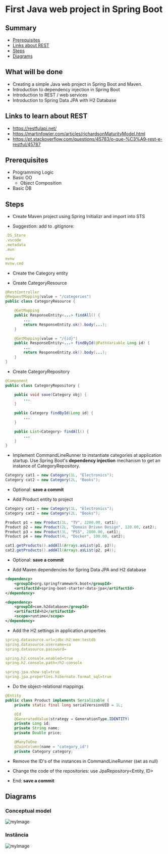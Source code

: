 # First Java web project in Spring Boot

## Summary

- [Prerequisites](#Prerequisites)
- [Links about REST](#Links-sobre-REST)
- [Steps](#Passos)
- [Diagrams](#Diagramas)

## What will be done

- Creating a simple Java web project in Spring Boot and Maven.
- Introduction to dependency injection in Spring Boot
- Introduction to REST / web services
- Introduction to Spring Data JPA with H2 Database

## Links to learn about REST

- https://restfulapi.net/
- https://martinfowler.com/articles/richardsonMaturityModel.html
- https://pt.stackoverflow.com/questions/45783/o-que-%C3%A9-rest-e-restful/45787

## Prerequisites

- Programming Logic
- Basic OO
  - Object Composition
- Basic DB

## Steps

- Create Maven project using Spring Initializr and import into STS

- Suggestion: add to .gitignore:

```yml
.DS_Store
.vscode
.metadata
.mvn

mvnw
mvnw.cmd
```

- Create the Category entity

- Create CategoryResource

```java
@RestController
@RequestMapping(value = "/categories")
public class CategoryResource {

	@GetMapping
	public ResponseEntity<...> findAll() {
		...
		return ResponseEntity.ok().body(...);
	}

	@GetMapping(value = "/{id}")
	public ResponseEntity<...> findById(@PathVariable Long id) {
		...
		return ResponseEntity.ok().body(...);
	}
}
```

- Create CategoryRepository

```java
@Component
public class CategoryRepository {

	public void save(Category obj) {
		...
	}

	public Category findById(Long id) {
		...
	}

	public List<Category> findAll() {
		...
	}
}
```

- Implement CommandLineRunner to instantiate categories at application startup. Use Spring Boot's **dependency injection** mechanism to get an instance of CategoryRepository.

```java
Category cat1 = new Category(1L, "Electronics");
Category cat2 = new Category(2L, "Books");
```

- Optional: **save a commit**

- Add Product entity to project

```java
Category cat1 = new Category(1L, "Electronics");
Category cat2 = new Category(2L, "Books");

Product p1 = new Product(1L, "TV", 2200.00, cat1);
Product p2 = new Product(2L, "Domain Driven Design", 120.00, cat2);
Product p3 = new Product(3L, "PS5", 2800.00, cat1);
Product p4 = new Product(4L, "Docker", 100.00, cat2);

cat1.getProducts().addAll(Arrays.asList(p1, p3));
cat2.getProducts().addAll(Arrays.asList(p2, p4));
```

- Optional: **save a commit**

- Add Maven dependencies for Spring Data JPA and H2 database

```xml
<dependency>
	<groupId>org.springframework.boot</groupId>
	<artifactId>spring-boot-starter-data-jpa</artifactId>
</dependency>

<dependency>
	<groupId>com.h2database</groupId>
	<artifactId>h2</artifactId>
	<scope>runtime</scope>
</dependency>
```

- Add the H2 settings in application.properties

```yml
spring.datasource.url=jdbc:h2:mem:testdb
spring.datasource.username=sa
spring.datasource.password=

spring.h2.console.enabled=true
spring.h2.console.path=/h2-console

spring.jpa.show-sql=true
spring.jpa.properties.hibernate.format_sql=true
```

- Do the object-relational mappings

```java
@Entity
public class Product implements Serializable {
	private static final long serialVersionUID = 1L;

	@Id
	@GeneratedValue(strategy = GenerationType.IDENTITY)
	private Long id;
	private String name;
	private Double price;

	@ManyToOne
	@JoinColumn(name = "category_id")
	private Category category;
```

- Remove the ID's of the instances in CommandLineRunner (set as null)

- Change the code of the repositories: use JpaRepository<Entity, ID>

- End: **save a commit**

## Diagrams

### Conceptual model

![myImage](https://github.com/devsuperior/aulao005/raw/master/domain-model.png)

### Instância

![myImage](https://github.com/devsuperior/aulao005/raw/master/domain-instance.png)
